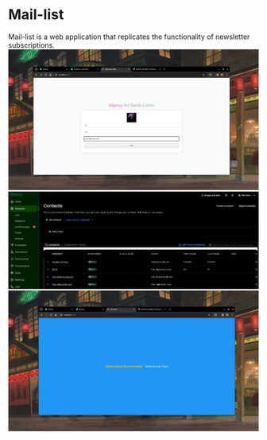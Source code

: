 # Mail-list

Mail-list is a web application that replicates the functionality of newsletter subscriptions.
![Example Image](public/images/3.png)
![Example Image](public/images/4.png)
![Example Image](public/images/1.png)

